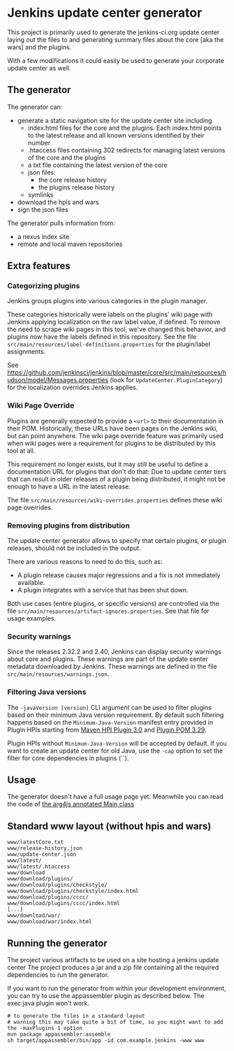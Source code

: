 Jenkins update center generator
===============================

This project is primarily used to generate the jenkins-ci.org update center laying out the files to and generating
summary files about the core [aka the wars] and the plugins.

With a few modifications it could easily be used to generate your corporate update center as well.

The generator
-------------

The generator can:

* generate a static navigation site for the update center site including
    * index.html files for the core and the plugins. Each index.html points to the latest release and all known versions identified by their number
    * .htaccess files containing 302 redirects for managing latest versions of the core and the plugins
    * a txt file containing the latest version of the core
    * json files:
        * the core release history
        * the plugins release history
    * symlinks
* download the hpis and wars
* sign the json files

The generator pulls information from:

* a nexus index site
* remote and local maven repositories

Extra features
--------------

### Categorizing plugins

Jenkins groups plugins into various categories in the plugin manager.

These categories historically were labels on the plugins' wiki page with Jenkins applying localization on the raw label value, if defined.
To remove the need to scrape wiki pages in this tool, we've changed this behavior, and plugins now have the labels defined in this repository.
See the file `src/main/resources/label-definitions.properties` for the plugin/label assignments.

See https://github.com/jenkinsci/jenkins/blob/master/core/src/main/resources/hudson/model/Messages.properties (look for `UpdateCenter.PluginCategory`) for the localization overrides Jenkins applies.


### Wiki Page Override

Plugins are generally expected to provide a `<url>` to their documentation in their POM.
Historically, these URLs have been pages on the Jenkins wiki, but can point anywhere.
The wiki page override feature was primarily used when wiki pages were a requirement for plugins to be distributed by this tool at all.

This requirement no longer exists, but it may still be useful to define a documentation URL for plugins that don't do that:
Due to update center tiers that can result in older releases of a plugin being distributed, it might not be enough to have a URL in the latest release.

The file `src/main/resources/wiki-overrides.properties` defines these wiki page overrides.


### Removing plugins from distribution

The update center generator allows to specify that certain plugins, or plugin releases, should not be included in the output.

There are various reasons to need to do this, such as:

* A plugin release causes major regressions and a fix is not immediately available.
* A plugin integrates with a service that has been shut down.

Both use cases (entire plugins, or specific versions) are controlled via the file `src/main/resources/artifact-ignores.properties`.
See that file for usage examples.


### Security warnings

Since the releases 2.32.2 and 2.40, Jenkins can display security warnings about core and plugins.
These warnings are part of the update center metadata downloaded by Jenkins.
These warnings are defined in the file `src/main/resources/warnings.json`.


### Filtering Java versions

The `-javaVersion [version]` CLI argument can be used to filter plugins based on their minimum Java version requirement.
By default such filtering happens based on the `Minimum-Java-Version` manifest entry provided in Plugin HPIs starting from
[Maven HPI Plugin 3.0](https://github.com/jenkinsci/maven-hpi-plugin#30-2018-12-05)
and [Plugin POM 3.29](https://github.com/jenkinsci/plugin-pom/blob/master/CHANGELOG.md#329).

Plugin HPIs without `Minimum-Java-Version` will be accepted by default.
If you want to create an update center for old Java, use the `-cap` option to set the filter for core dependencies in plugins (``).

Usage
-----

The generator doesn't have a full usage page yet. Meanwhile you can read the code
of [the arg4js annotated Main class](https://github.com/jenkinsci/backend-update-center2/blob/master/src/main/java/org/jvnet/hudson/update_center/Main.java)

Standard www layout (without hpis and wars)
-------------------------------------------

    www/latestCore.txt
    www/release-history.json
    www/update-center.json
    www/latest/
    www/latest/.htaccess
    www/download
    www/download/plugins/
    www/download/plugins/checkstyle/
    www/download/plugins/checkstyle/index.html
    www/download/plugins/cccc/
    www/download/plugins/cccc/index.html
    [...]
    www/download/war/
    www/download/war/index.html

Running the generator
---------------------

The project various artifacts to be used on a site hosting a jenkins update center
The project produces a jar and a zip file containing all the required dependencies to run the generator.

If you want to run the generator from within your development environment,
you can try to use the appassembler plugin as described below. The exec:java plugin won't work.

    # to generate the files in a standard layout
    # warning this may take quite a bit of time, so you might want to add the -maxPlugins 1 option
    mvn package appassembler:assemble
    sh target/appassembler/bin/app -id com.example.jenkins -www www
